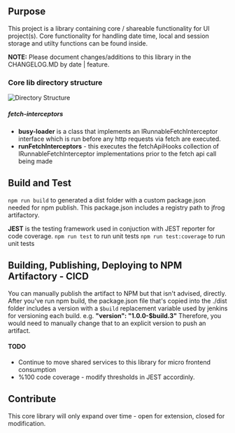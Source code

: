 ## Purpose
This project is a library containing core / shareable functionality for UI project(s). Core functionality for handling date time, local and session storage and utilty functions can be found inside.

**NOTE:** Please document changes/additions to this library in the CHANGELOG.MD by date | feature.


### Core lib directory structure
![Directory Structure](https://cdn-std.droplr.net/files/acc_699068/JD1zhP)

##### fetch-interceptors
  * **busy-loader** is a class that implements an IRunnableFetchInterceptor interface which is run before any http requests via fetch are executed.
  * **runFetchInterceptors** - this executes the fetchApiHooks collection of IRunnableFetchInterceptor implementations prior to the fetch api call being made
## Build and Test
`npm run build` to generated a dist folder with a custom package.json needed for npm publish. This package.json includes a registry path to jfrog artifactory.

**JEST** is the testing framework used in conjuction with JEST reporter for code coverage.
`npm run test` to run unit tests
`npm run test:coverage` to run unit tests

## Building, Publishing, Deploying to NPM Artifactory - CICD
You can manually publish the artifact to NPM but that isn't advised, directly. After you've run npm build, the package.json file that's copied into the ./dist folder includes a version with a `$build` replacement variable used by jenkins for versioning each build. e.g. __"version": "1.0.0-$build.3"__ Therefore, you would need to manually change that to an explicit version to push an artifact.

#### TODO
* Continue to move shared services to this library for micro frontend consumption
* %100 code coverage - modify thresholds in JEST accordinly.

## Contribute
This core library will only expand over time - open for extension, closed for modification.
